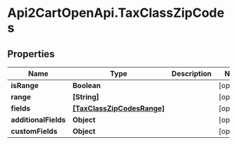 # Api2CartOpenApi.TaxClassZipCodes

## Properties

Name | Type | Description | Notes
------------ | ------------- | ------------- | -------------
**isRange** | **Boolean** |  | [optional] 
**range** | **[String]** |  | [optional] 
**fields** | [**[TaxClassZipCodesRange]**](TaxClassZipCodesRange.md) |  | [optional] 
**additionalFields** | **Object** |  | [optional] 
**customFields** | **Object** |  | [optional] 


